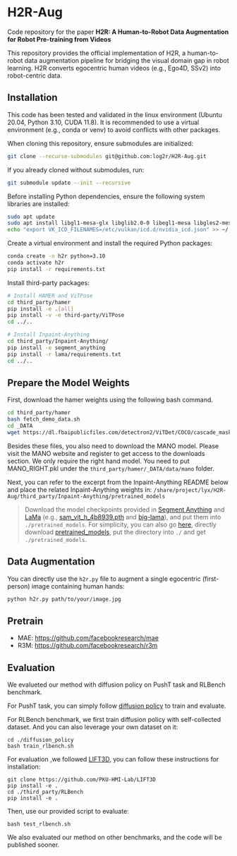 # H2R-Aug

Code repository for the paper **H2R: A Human-to-Robot Data Augmentation for Robot Pre-training from Videos**

This repository provides the official implementation of H2R, a human-to-robot data augmentation pipeline for bridging the visual domain gap in robot learning. H2R converts egocentric human videos (e.g., Ego4D, SSv2) into robot-centric data.

## Installation

This code has been tested and validated in the linux environment (Ubuntu 20.04, Python 3.10, CUDA 11.8). It is recommended to use a virtual environment (e.g., conda or venv) to avoid conflicts with other packages.

When cloning this repository, ensure submodules are initialized:

```bash
git clone --recurse-submodules git@github.com:log2r/H2R-Aug.git
```

If you already cloned without submodules, run:

```bash
git submodule update --init --recursive
```

Before installing Python dependencies, ensure the following system libraries are installed:

```bash
sudo apt update
sudo apt install libgl1-mesa-glx libglib2.0-0 libegl1-mesa libgles2-mesa libvulkan1 vulkan-utils
echo "export VK_ICD_FILENAMES=/etc/vulkan/icd.d/nvidia_icd.json" >> ~/.bashrc
```

Create a virtual environment and install the required Python packages:

```bash
conda create -n h2r python=3.10
conda activate h2r
pip install -r requirements.txt
```

Install third-party packages:

```bash
# Install HAMER and ViTPose
cd third_party/hamer
pip install -e .[all]
pip install -v -e third-party/ViTPose
cd ../..

# Install Inpaint-Anything
cd third_party/Inpaint-Anything/
pip install -e segment_anything
pip install -r lama/requirements.txt
cd ../..
```

## Prepare the Model Weights

First, download the hamer weights using the following bash command.

```bash
cd third_party/hamer
bash fetch_demo_data.sh
cd _DATA
wget https://dl.fbaipublicfiles.com/detectron2/ViTDet/COCO/cascade_mask_rcnn_vitdet_h/f328730692/model_final_f05665.pkl
```

Besides these files, you also need to download the MANO model. Please visit the MANO website and register to get access to the downloads section. We only require the right hand model. You need to put MANO_RIGHT.pkl under the `third_party/hamer/_DATA/data/mano` folder.

Next, you can refer to the excerpt from the Inpaint-Anything README below and place the related Inpaint-Anything weights in: `/share/project/lyx/H2R-Aug/third_party/Inpaint-Anything/pretrained_models`

> Download the model checkpoints provided in [Segment Anything](./segment_anything/README.md) and [LaMa](./lama/README.md) (e.g., [sam_vit_h_4b8939.pth](https://dl.fbaipublicfiles.com/segment_anything/sam_vit_h_4b8939.pth) and [big-lama](https://disk.yandex.ru/d/ouP6l8VJ0HpMZg)), and put them into `./pretrained_models`. For simplicity, you can also go [here](https://drive.google.com/drive/folders/1ST0aRbDRZGli0r7OVVOQvXwtadMCuWXg?usp=sharing), directly download [pretrained_models](https://drive.google.com/drive/folders/1wpY-upCo4GIW4wVPnlMh_ym779lLIG2A?usp=sharing), put the directory into `./` and get `./pretrained_models`.

## Data Augmentation

You can directly use the `h2r.py` file to augment a single egocentric (first-person) image containing human hands:

```bash
python h2r.py path/to/your/image.jpg
```

## Pretrain

- MAE: https://github.com/facebookresearch/mae
- R3M: https://github.com/facebookresearch/r3m

## Evaluation

We evalueted our method with diffusion policy on PushT task and RLBench benchmark.

For PushT task, you can simply follow [diffusion policy](https://github.com/real-stanford/diffusion_policy) to train and evaluate.

For RLBench benchmark, we first train diffusion policy with self-collected dataset. And you can also leverage your own dataset on it:

```
cd ./diffusion_policy
bash train_rlbench.sh
```

For evaluation ,we followed [LIFT3D](https://github.com/PKU-HMI-Lab/LIFT3D), you can follow these instructions for installation:

```
git clone https://github.com/PKU-HMI-Lab/LIFT3D
pip install -e .
cd ./third_party/RLBench
pip install -e .
```

Then, use our provided script to evaluate:

```
bash test_rlbench.sh
```

We also evaluated our method on other benchmarks, and the code will be published sooner.
